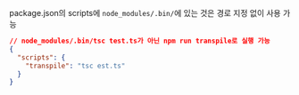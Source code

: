 package.json의 scripts에 `node_modules/.bin/`에 있는 것은 경로 지정 없이 사용 가능

```json
// node_modules/.bin/tsc test.ts가 아닌 npm run transpile로 실행 가능
{
  "scripts": {
    "transpile": "tsc est.ts"
  }
}
```

